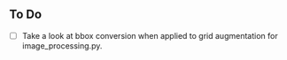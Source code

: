 ## To Do


- [ ] Take a look at bbox conversion when applied to grid augmentation for image_processing.py.
